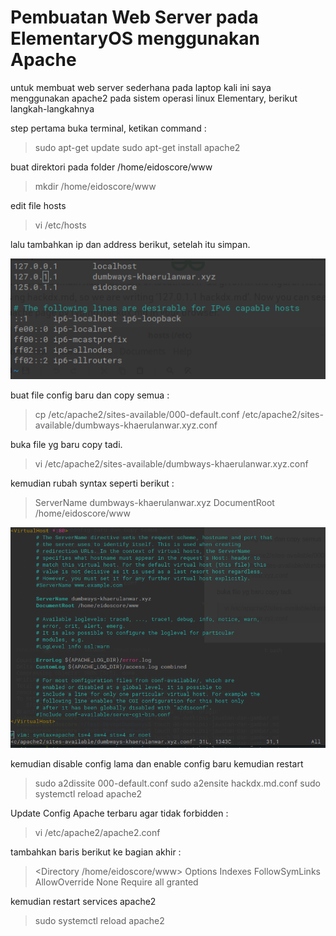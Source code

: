 # Pembuatan Web Server pada ElementaryOS menggunakan Apache

untuk membuat web server sederhana pada laptop kali ini saya menggunakan apache2 pada sistem operasi linux Elementary, berikut langkah-langkahnya

step pertama buka terminal, ketikan command :
> sudo apt-get update
> sudo apt-get install apache2

buat direktori pada folder /home/eidoscore/www
>mkdir /home/eidoscore/www

edit file hosts
> vi /etc/hosts

lalu tambahkan ip dan address berikut, setelah itu simpan.

![Image of 01](/folder-images-jawaban-08/01.png)

buat file config baru dan copy semua : 
> cp /etc/apache2/sites-available/000-default.conf /etc/apache2/sites-available/dumbways-khaerulanwar.xyz.conf

buka file yg baru copy tadi.
> vi /etc/apache2/sites-available/dumbways-khaerulanwar.xyz.conf

kemudian rubah syntax seperti berikut :

>ServerName dumbways-khaerulanwar.xyz
>DocumentRoot /home/eidoscore/www


![Image of 01](/folder-images-jawaban-08/02.png)

kemudian disable config lama dan enable config baru kemudian restart
>sudo a2dissite 000-default.conf
>sudo a2ensite hackdx.md.conf
>sudo systemctl reload apache2

Update Config Apache terbaru agar tidak forbidden :

> vi /etc/apache2/apache2.conf

tambahkan baris berikut ke bagian akhir : 
><Directory /home/eidoscore/www>
>        Options Indexes FollowSymLinks
>        AllowOverride None
>        Require all granted
></Directory>

kemudian restart services apache2
> sudo systemctl reload apache2

